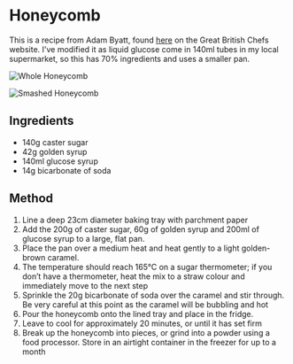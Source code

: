 
# Honeycomb # 

This is a recipe from Adam Byatt, found [here](https://www.greatbritishchefs.com/recipes/honeycomb-recipe) on the Great British Chefs website. I've modified it as liquid glucose come in 140ml tubes in my local supermarket, so this has 70% ingredients and uses a smaller pan.

![Whole Honeycomb](/public/images/Honeycomb-Whole.jpg)

![Smashed Honeycomb](/public/images/Honeycomb-Smashed.jpg)

## Ingredients ## 

- 140g caster sugar
- 42g golden syrup
- 140ml glucose syrup
- 14g bicarbonate of soda

## Method ## 

1. Line a deep 23cm diameter baking tray with parchment paper
2. Add the 200g of caster sugar, 60g of golden syrup and 200ml of glucose syrup to a large, flat pan.
3. Place the pan over a medium heat and heat gently to a light golden-brown caramel.
4. The temperature should reach 165°C on a sugar thermometer; if you don’t have a thermometer, heat the mix to a straw colour and immediately move to the next step
5. Sprinkle the 20g bicarbonate of soda over the caramel and stir through. Be very careful at this point as the caramel will be bubbling and hot
6. Pour the honeycomb onto the lined tray and place in the fridge.
7. Leave to cool for approximately 20 minutes, or until it has set firm
8. Break up the honeycomb into pieces, or grind into a powder using a food processor. Store in an airtight container in the freezer for up to a month

